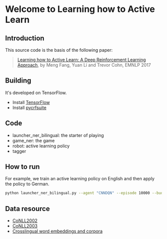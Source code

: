 # Welcome to Learning how to Active Learn

 ## Introduction

 This source code is the basis of the following paper:
 > [Learning how to Active Learn: A Deep Reinforcement Learning Approach](http://people.eng.unimelb.edu.au/tcohn/papers/emnlp17pal.pdf), by Meng Fang, Yuan Li and Trevor Cohn, EMNLP 2017

 ## Building

 It's developed on TensorFlow.
 - Install [TensorFlow](https://www.tensorflow.org/)
 - Install [pycrfsuite](https://python-crfsuite.readthedocs.io/en/latest/index.html)

 ## Code

 - launcher_ner_bilingual: the starter of playing
 - game_ner: the game
 - robot: active learning policy
 - tagger

## How to run

For example, we train an active learning policy on English and then apply the policy to German.

```sh
python launcher_ner_bilingual.py --agent "CNNDQN" --episode 10000 --budget 1000 --train "en.train;en.testa;en.testb;en.emb;en.model.saved" --test "de.train;de.testa;de.testb;de.emb;de.model.saved"
```

## Data resource

- [CoNLL2002](http://www.cnts.ua.ac.be/conll2002/ner/) 
- [CoNLL2003](http://www.cnts.ua.ac.be/conll2003/ner/)
- [Crosslingual word embeddings and corpora](http://128.2.220.95/multilingual/data)